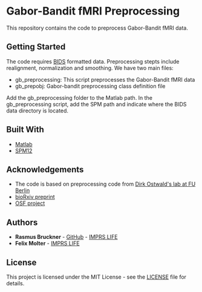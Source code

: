 # Gabor-Bandit fMRI Preprocessing

This repository contains the code to preprocess Gabor-Bandit fMRI data.

## Getting Started

The code requires [BIDS](http://bids.neuroimaging.io) formatted data. Preprocessing stepts include realignment, normalization and smoothing. We have two main files:

* gb_preprocessing: This script preprocesses the Gabor-Bandit fMRI data
* gb_prepobj: Gabor-bandit preprocessing class definition file

Add the gb_preprocessing folder to the Matlab path. In the gb_preprocessing script, add the SPM path and indicate where the BIDS data directory is located. 

## Built With

* [Matlab](https://de.mathworks.com/products/matlab.html)
* [SPM12](https://www.fil.ion.ucl.ac.uk/spm/software/spm12/)

## Acknowledgements

* The code is based on preprocessing code from [Dirk Ostwald's lab at FU Berlin](https://www.ewi-psy.fu-berlin.de/einrichtungen/arbeitsbereiche/computational_cogni_neurosc/research/index.html)
* [bioRxiv preprint](https://www.biorxiv.org/content/10.1101/253047v1)
* [OSF project](https://osf.io/hkevu/)

## Authors

* **Rasmus Bruckner** - [GitHub](https://github.com/rasmusbruckner) - [IMPRS LIFE](https://www.imprs-life.mpg.de/de/people/rasmus-bruckner)
* **Felix Molter** - [IMPRS LIFE](https://www.imprs-life.mpg.de/de/people/felix-molter)

## License

This project is licensed under the MIT License - see the [LICENSE](LICENSE) file for details.
